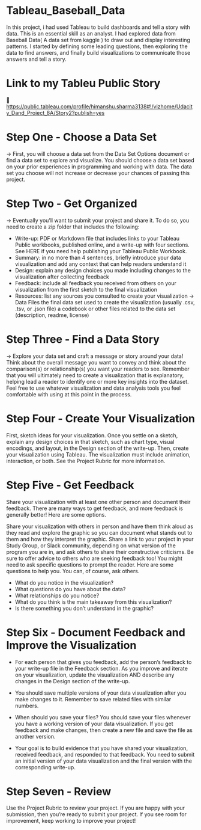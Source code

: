 # Tableau_Baseball_Data
In this project, i had used Tableau to build dashboards and tell a story with data. This is an essential skill as an analyst. I had explored data from Baseball Data( A data set from kaggle )  to draw out and display interesting patterns.  I  started by defining some leading questions, then exploring the data to find answers, and finally build visualizations to communicate those answers and tell a story.

# Link to my Tableu Public Story

	https://public.tableau.com/profile/himanshu.sharma3138#!/vizhome/Udacity_Dand_Project_8A/Story2?publish=yes


# Step One - Choose a Data Set
-> First, you will choose a data set from the Data Set Options document or find a data set to explore and visualize. You should choose a data set based on your prior experiences in programming and working with data. The data set you choose will not increase or decrease your chances of passing this project.

# Step Two - Get Organized
-> Eventually you’ll want to submit your project and share it. To do so, you need to create a zip folder that includes the following:

* Write-up: PDF or Markdown file that includes links to your Tableau Public workbooks, published online, and a write-up with four sections. See HERE if you need help publishing your Tableau Public Workbook.
* Summary: in no more than 4 sentences, briefly introduce your data visualization and add any context that can help readers understand it
* Design: explain any design choices you made including changes to the visualization after collecting feedback
* Feedback: include all feedback you received from others on your visualization from the first sketch to the final visualization
* Resources: list any sources you consulted to create your visualization
-> Data Files
the final data set used to create the visualization (usually .csv, .tsv, or .json file)
a codebook or other files related to the data set (description, readme, license)
# Step Three - Find a Data Story
-> Explore your data set and craft a message or story around your data! Think about the overall message you want to convey and think about the comparison(s) or relationship(s) you want your readers to see. Remember that you will ultimately need to create a visualization that is explanatory, helping lead a reader to identify one or more key insights into the dataset. Feel free to use whatever visualization and data analysis tools you feel comfortable with using at this point in the process.

# Step Four - Create Your Visualization
First, sketch ideas for your visualization. Once you settle on a sketch, explain any design choices in that sketch, such as chart type, visual encodings, and layout, in the Design section of the write-up. Then, create your visualization using Tableau. The visualization must include animation, interaction, or both. See the Project Rubric for more information.

# Step Five - Get Feedback
Share your visualization with at least one other person and document their feedback. There are many ways to get feedback, and more feedback is generally better! Here are some options.

Share your visualization with others in person and have them think aloud as they read and explore the graphic so you can document what stands out to them and how they interpret the graphic.
Share a link to your project in your Study Group, or Slack community, depending on what version of the program you are in, and ask others to share their constructive criticisms. Be sure to offer advice to others who are seeking feedback too!
You might need to ask specific questions to prompt the reader. Here are some questions to help you. You can, of course, ask others.

* What do you notice in the visualization?
* What questions do you have about the data?
* What relationships do you notice?
* What do you think is the main takeaway from this visualization?
* Is there something you don’t understand in the graphic?
# Step Six - Document Feedback and Improve the Visualization
* For each person that gives you feedback, add the person’s feedback to your write-up file in the Feedback section. As you improve and iterate on your visualization, update the visualization AND describe any changes in the Design section of the write-up.

* You should save multiple versions of your data visualization after you make changes to it. Remember to save related files with similar numbers.

* When should you save your files? You should save your files whenever you have a working version of your data visualization. If you get feedback and make changes, then create a new file and save the file as another version.

* Your goal is to build evidence that you have shared your visualization, received feedback, and responded to that feedback. You need to submit an initial version of your data visualization and the final version with the corresponding write-up.

# Step Seven - Review
Use the Project Rubric to review your project. If you are happy with your submission, then you’re ready to submit your project. If you see room for improvement, keep working to improve your project!
